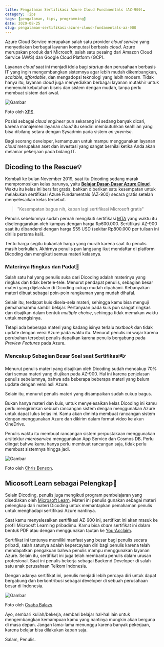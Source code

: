 ```yaml
---
title: Pengalaman Sertifikasi Azure Cloud Fundamentals (AZ-900)☁
category: Tips
tags: [pengalaman, tips, programming]
date: 2020-08-25
slug: pengalaman-sertifikasi-azure-cloud-fundamentals-az-900
---
```


Azure Cloud Service merupakan salah satu provider *cloud service* yang menyediakan berbagai layanan komputasi berbasis
*cloud*. Azure merupakan produk dari Microsoft, salah satu pesaing dari Amazon Cloud Service (AWS) dan Google Cloud
Platform (GCP).

Layanan *cloud* saat ini menjadi idola bagi *startup* dan perusahaan berbasis IT yang ingin mengembangkan sistemnya agar
lebih mudah dikembangkan, *scalable*, *affordable*, dan mengadopsi teknologi yang lebih modern. Tidak hanya itu, layanan
*cloud* juga menyediakan berbagai layanan mutakhir untuk memenuhi kebutuhan bisnis dan sistem dengan mudah, tanpa perlu
membuat sistem dari awal.

![Gambar](https://source.unsplash.com/aJnHSrgSWkk)

Foto oleh [XPS](https://unsplash.com/photos/aJnHSrgSWkk).

Posisi sebagai *cloud engineer* pun sekarang ini sedang banyak dicari, karena manajemen layanan *cloud* itu sendiri
membutuhkan keahlian yang bisa dibilang setara dengan Sysadmin pada sistem *on-premise*.

Bagi seorang developer, kemampuan untuk mampu menggunakan layanan *cloud* merupakan aset dan investasi yang sangat
bernilai ketika Anda akan melamar pekerjaan pada bidang IT.

## Dicoding to the Rescue💡

Kembali ke bulan November 2019, saat itu Dicoding sedang marak mempromosikan kelas barunya, yaitu
**[Belajar Dasar-Dasar Azure Cloud](https://www.dicoding.com/academies/144)**. Waktu itu kelas ini bersifat gratis,
bahkan diberikan satu kesempatan untuk melakukan sertifikasi Azure Fundamentals (AZ-900) secara gratis setelah
menyelesaikan kelas tersebut.

> "Kesempatan bagus nih, kapan lagi sertifikasi Microsoft gratis"

Penulis sebelumnya sudah pernah mengikuti sertifikasi
[MTA](https://kodesiana.com/post/pengalaman-sertifikasi-mta-microsoft-technology-associate/) yang waktu itu
diselenggarakan oleh kampus dengan harga Rp600.000. Sertifikasi AZ-900 saat itu dibanderol dengan harga $55 USD (sekitar
Rp800.000 per tulisan ini dirilis pertama kali).

Tentu harga segitu bukanlah harga yang murah karena saat itu penulis masih berkuliah. Akhirnya penulis pun langsung ikut
mendaftar di platform Dicoding dan mengikuti semua materi kelasnya.

### Materinya Ringkas dan Padat🎁

Salah satu hal yang penulis suka dari Dicoding adalah materinya yang ringkas dan tidak bertele-tele. Menurut pendapat
penulis, sebagian besar materi yang dijelaskan di Dicoding cukup mudah dipahami. Kebanyakan materi dibuat sebagai
poin-poin rangkuman yang mudah dihafal.

Selain itu, terdapat kuis disela-sela materi, sehingga kamu bisa menguji pemahamanmu sambil belajar. Pertanyaan pada
kuis pun sangat ringkas dan disajikan dalam bentuk *multiple choice*, sehingga tidak memakan waktu untuk mengisinya.

Tetapi ada beberapa materi yang kadang isinya terlalu *textbook* dan tidak update dengan versi Azure pada waktu itu.
Menurut penulis ini wajar karena perubahan tersebut penulis dapatkan karena penulis bergabung pada *Preview Features*
pada Azure.

### Mencakup Sebagian Besar Soal saat Sertifikasi👓

Menurut penulis materi yang disajikan oleh Dicoding sudah mencakup 70% dari semua materi yang diujikan pada AZ-900. Hal
ini karena penjelasan penulis sebelumnya, bahwa ada beberapa beberapa materi yang belum update dengan versi asli Azure.

Selain itu, menurut penulis materi yang disampaikan sudah cukup bagus.

Bukan hanya materi dan kuis, untuk menyelesaikan kelas Dicoding ini kamu perlu mengirimkan sebuah rancangan sistem
dengan menggunakan Azure untuk dapat lulus kelas ini. Kamu akan diminta membuat rancangan sistem dengan menggunakan
Azure dan dikirim dalam format video ke akun OneDrive.

Penulis waktu itu membuat rancangan sistem perpustakaan menggunakan arsitektur *microservice* menggunakan App Service
dan Cosmos DB. Perlu diingat bahwa kamu hanya perlu membuat rancangan saja, tidak perlu membuat sistemnya hingga jadi.

![Gambar](https://source.unsplash.com/yx-iJFybOBQ)

Foto oleh [Chris Benson](https://unsplash.com/photos/yx-iJFybOBQ).

## Micosoft Learn sebagai Pelengkap🎃

Selain Dicoding, penulis juga mengikuti program pembelajaran yang disediakan oleh
[Microsoft Learn](https://docs.microsoft.com/en-us/learn/certifications/azure-fundamentals). Materi ini penulis gunakan
sebagai materi pelengkap dari materi Dicoding untuk memantapkan pemahaman penulis untuk menghadapi sertifikasi Azure
nantinya.

Saat kamu menyelesaikan sertifikasi AZ-900 ini, sertifikat ini akan masuk ke profil Microosft Learning pribadimu. Kamu
bisa *share* sertifikat ini dalam bentuk PDF atau dengan menggunakan tautan ke
[YourAcclaim](https://www.youracclaim.com/badges/c1d8a804-2c4a-4357-9b72-eaf628e636d5).

Sertifikat ini tentunya memiliki manfaat yang besar bagi penulis secara pribadi, salah satunya adalah kepercayaan diri
bagi penulis karena telah mendapatkan pengakuan bahwa penulis mampu menggunakan layanan Azure. Selain itu, sertifikat
ini juga telah membantu penulis dalam urusan profesional. Saat ini penulis bekerja sebagai Backend Developer di salah
satu anak perusahaan Telkom Indonesia.

Dengan adanya sertifikat ini, penulis menjadi lebih percaya diri untuk dapat bergabung dan berkontribusi sebagai
developer di sebuah perusahaan besar di Indonesia.

![Gambar](https://source.unsplash.com/q9URsedw330)

Foto oleh [Csaba Balazs](https://unsplash.com/photos/q9URsedw330).

Ayo, sembari kuliah/bekerja, sembari belajar hal-hal lain untuk mengembangkan kemampuan kamu yang nantinya mungkin akan
berguna di masa depan. Jangan lama-lama menunggu karena banyak pekerjaan, karena belajar bisa dilakukan kapan saja.

Salam, Penulis.
